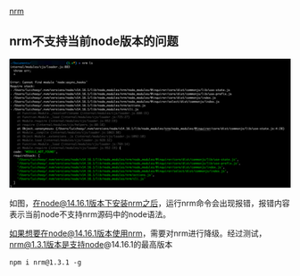 [nrm](https://segmentfault.com/a/1190000000473869)


## nrm不支持当前node版本的问题

![报错截图](../assets/images/nrm-image-20250616152736.png)

如图，在node@14.16.1版本下安装nrm之后，运行nrm命令会出现报错，报错内容表示当前node不支持nrm源码中的node语法。

如果想要在node@14.16.1版本使用nrm，需要对nrm进行降级。经过测试，nrm@1.3.1版本是支持node@14.16.1的最高版本

```shell
npm i nrm@1.3.1 -g
```
